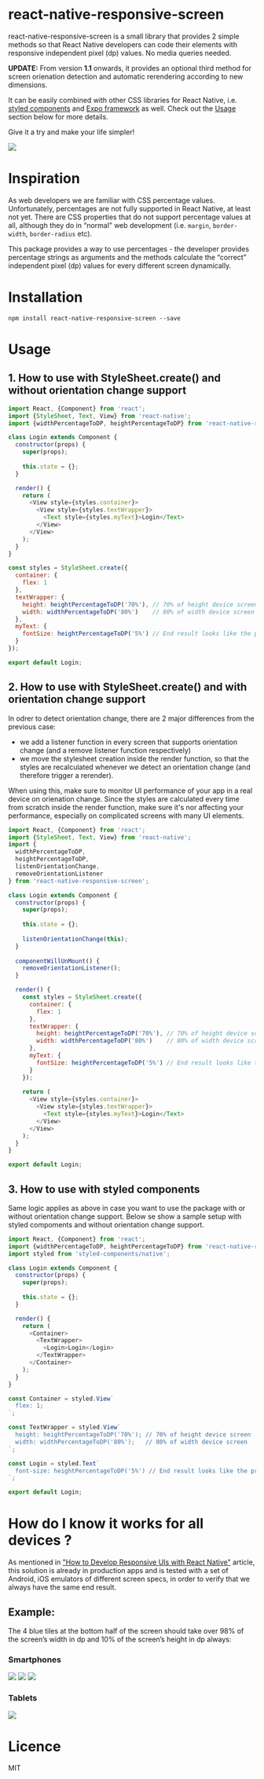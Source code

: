 # react-native-responsive-screen

react-native-responsive-screen is a small library that provides 2 simple methods so that React Native developers can code their elements with responsive independent pixel (dp) values. No media queries needed.

<b>UPDATE:</b> From version <b>1.1</b> onwards, it provides an optional third method for screen orienation detection and automatic rerendering according to new dimensions.

It can be easily combined with other CSS libraries for React Native, i.e. [styled components](https://www.styled-components.com/) and [Expo framework](https://expo.io/) as well. Check out the [Usage](#usage) section below for more details.

Give it a try and make your life simpler!

<img src="https://cdn-images-1.medium.com/max/800/1*BWpx3uRPlWByahoXA6M-BQ.jpeg" />

# Inspiration

As web developers we are familiar with CSS percentage values. Unfortunately, percentages are not fully supported in React Native, at least not yet. There are CSS properties that do not support percentage values at all, although they do in “normal” web development (i.e. `margin`, `border-width`, `border-radius` etc).

This package provides a way to use percentages - the developer provides percentage strings as arguments and the methods calculate the “correct” independent pixel (dp) values for every different screen dynamically.

# Installation

`npm install react-native-responsive-screen --save`

# Usage

## 1. How to use with StyleSheet.create() and without orientation change support 
```javascript
import React, {Component} from 'react';
import {StyleSheet, Text, View} from 'react-native';
import {widthPercentageToDP, heightPercentageToDP} from 'react-native-responsive-screen';

class Login extends Component {
  constructor(props) {
    super(props);
    
    this.state = {};
  }

  render() {
    return (
      <View style={styles.container}>
        <View style={styles.textWrapper}>
          <Text style={styles.myText}>Login</Text>
        </View>
      </View>
    );
  }
}

const styles = StyleSheet.create({
  container: {
    flex: 1
  },
  textWrapper: {
    height: heightPercentageToDP('70%'), // 70% of height device screen
    width: widthPercentageToDP('80%')    // 80% of width device screen
  },
  myText: {
    fontSize: heightPercentageToDP('5%') // End result looks like the provided UI mockup
  }
});

export default Login;
```

## 2. How to use with StyleSheet.create() and with orientation change support
In odrer to detect orientation change, there are 2 major differences from the previous case:
* we add a listener function in every screen that supports orientation change (and a remove listener function respectively)
* we move the stylesheet creation inside the render function, so that the styles are recalculated whenever we detect an orientation change (and therefore trigger a rerender).

When using this, make sure to monitor UI performance of your app in a real device on orienation change. Since the styles are calculated every time from scratch inside the render function, make sure it's nor affecting your performance, especially on complicated screens with many UI elements.

```javascript
import React, {Component} from 'react';
import {StyleSheet, Text, View} from 'react-native';
import {
  widthPercentageToDP,
  heightPercentageToDP,
  listenOrientationChange,
  removeOrientationListener
} from 'react-native-responsive-screen';

class Login extends Component {
  constructor(props) {
    super(props);
    
    this.state = {};
    
    listenOrientationChange(this);
  }
  
  componentWillUnMount() {
    removeOrientationListener();
  }

  render() {
    const styles = StyleSheet.create({
      container: {
        flex: 1
      },
      textWrapper: {
        height: heightPercentageToDP('70%'), // 70% of height device screen
        width: widthPercentageToDP('80%')    // 80% of width device screen
      },
      myText: {
        fontSize: heightPercentageToDP('5%') // End result looks like the provided UI mockup
      }
    });
  
    return (
      <View style={styles.container}>
        <View style={styles.textWrapper}>
          <Text style={styles.myText}>Login</Text>
        </View>
      </View>
    );
  }
}

export default Login;
```

## 3. How to use with styled components
Same logic applies as above in case you want to use the package with or without orientation change support. Below se show a sample setup with styled compoments and without orientation change support.

```javascript
import React, {Component} from 'react';
import {widthPercentageToDP, heightPercentageToDP} from 'react-native-responsive-screen';
import styled from 'styled-components/native';

class Login extends Component {
  constructor(props) {
    super(props);
    
    this.state = {};
  }

  render() {
    return (
      <Container>
        <TextWrapper>
          <Login>Login</Login>
        </TextWrapper>
      </Container>
    );
  }
}

const Container = styled.View`
  flex: 1;
`;

const TextWrapper = styled.View`
  height: heightPercentageToDP('70%'); // 70% of height device screen
  width: widthPercentageToDP('80%');   // 80% of width device screen
`;

const Login = styled.Text`
  font-size: heightPercentageToDP('5%') // End result looks like the provided UI mockup
`;

export default Login;
```



# How do I know it works for all devices ?

As mentioned in ["How to Develop Responsive UIs with React Native"](https://medium.com/building-with-react-native/how-to-develop-responsive-uis-with-react-native-1x03-a448097c9503) article, this solution is already in production apps and is tested with a set of Android, iOS emulators of different screen specs, in order to verify that we always have the same end result.

## Example:
The 4 blue tiles at the bottom half of the screen should take over 98% of the screen’s width in dp and 10% of the screen’s height in dp always:

### Smartphones
<img src="https://cdn-images-1.medium.com/max/800/1*aoIGDVNrcvIw_4NRqRtHTA.png" />
<img src="https://cdn-images-1.medium.com/max/800/1*Yl9k-Lxg9jxJ9g00qmRlIA.png" />
<img src="https://cdn-images-1.medium.com/max/800/1*rE43O18nt4_ECUvXr_fSZA.png" />

### Tablets
<img src="https://cdn-images-1.medium.com/max/800/1*3uJUPxITidUJAokwB8BokQ.png" />

# Licence

MIT

